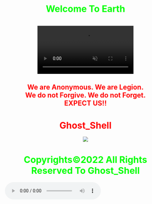 <html>
<body>
	<center>
      <h1 style="color:#00ff00">Welcome To Earth</h1>
		<br>
	<video controls muted autoplay="autoplay">
  <source src="https://github.githubassets.com/images/modules/site/home/globe-500.h264.mp4" type="video/mp4"/>
</video></center>
	<center>
     <h2 style="color:red">
    We are Anonymous.
    We are Legion.<br>
    We do not Forgive.
    We do not Forget.<br>EXPECT US!!<br></h2>   
    <link rel="icon" type="image/x-icon" href="favicon.ico">
    <link rel="stylesheet" href="world.css">
      <h1 style="color:red">Ghost_Shell</h1><img src="https://i.ibb.co/SmLz9Fr/GHOOST.png"><br>
      <h1 style="color:#00ff00">Copyrights&copy;2022 All Rights Reserved To Ghost_Shell</h1>
    <div class="social">
            <ul class="social">
<a class="li.social-icon" href="https://www.facebook.com/"><ion-icon name="logo-facebook"></ion-icon></a>
<a class="li.social-icon" href="https://twitter.com/"><ion-icon name="logo-twitter"></ion-icon></a>
<a class="li.social-icon" href="https://www.instagram.com/"><ion-icon name="logo-instagram"></ion-icon></a>
<a class="li.social-icon" href="https://www.youtube.com/"><ion-icon name="logo-youtube"></ion-icon></a>
<a class="li.social-icon" href="https://github.com/"><ion-icon name="logo-github"></ion-icon></a>
            </ul>
    </div></center>
<script type="module" src="https://unpkg.com/ionicons@5.5.2/dist/ionicons/ionicons.esm.js"></script>
<script nomodule src="https://unpkg.com/ionicons@5.5.2/dist/ionicons/ionicons.js"></script>
   <audio controls loop autoplay height="" width="">
<audio autoplay="true" src="Anonymous Hackers Song-We Are Anonymous.mp3"></audio>
     <script>alert("😎It is our great pleasure to have you on board!.A hearty welcome to you😎")</script>
</body>
